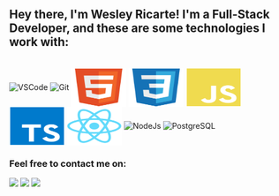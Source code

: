 ## Hey there, I'm Wesley Ricarte! I'm a Full-Stack Developer, and these are some technologies I work with:

<div style="display: inline_block"><br>
    <img align="center" alt="VSCode" height="70" width="100" src="https://cdn.jsdelivr.net/gh/devicons/devicon/icons/vscode/vscode-original.svg">
    <img align="center" alt="Git" height="70" width="100" src="https://cdn.jsdelivr.net/gh/devicons/devicon/icons/git/git-original.svg">
    <img align="center" alt="HTML" height="70" width="100" src="https://raw.githubusercontent.com/devicons/devicon/master/icons/html5/html5-original.svg">
    <img align="center" alt="CSS" height="70" width="100" src="https://raw.githubusercontent.com/devicons/devicon/master/icons/css3/css3-original.svg">
    <img align="center" alt="Js" height="70" width="100" src="https://raw.githubusercontent.com/devicons/devicon/master/icons/javascript/javascript-plain.svg">
    <img align="center" alt="Ts" height="70" width="100" src="https://raw.githubusercontent.com/devicons/devicon/master/icons/typescript/typescript-plain.svg">
    <img align="center" alt="React" height="70" width="100" src="https://raw.githubusercontent.com/devicons/devicon/master/icons/react/react-original.svg">
    <img align="center" alt="NodeJs" height="70" width="100" src="https://cdn.jsdelivr.net/gh/devicons/devicon/icons/nodejs/nodejs-original.svg">
    <img align="center" alt="PostgreSQL" height="70" width="100" src="https://cdn.jsdelivr.net/gh/devicons/devicon/icons/postgresql/postgresql-original-wordmark.svg">   
</div>
  
  ### Feel free to contact me on:

<div> 
  <a href="https://www.linkedin.com/in/wesleyricarte/" target="_blank"><img src="https://img.shields.io/badge/-LinkedIn-%230077B5?style=for-the-badge&logo=linkedin&logoColor=white" target="_blank"></a> 
  <a href = "mailto:wesley.ricarte97@gmail.com"><img src="https://img.shields.io/badge/-Gmail-%23333?style=for-the-badge&logo=gmail&logoColor=white" target="_blank"></a>
  <a href="https://instagram.com/wesleyricarte397" target="_blank"><img src="https://img.shields.io/badge/-Instagram-%23E4405F?style=for-the-badge&logo=instagram&logoColor=white" target="_blank"></a>
</div>
